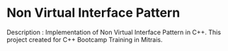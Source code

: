 # Non Virtual Interface Pattern
Description : Implementation of Non Virtual Interface Pattern in C++. This project created for C++ Bootcamp Training in Mitrais.

